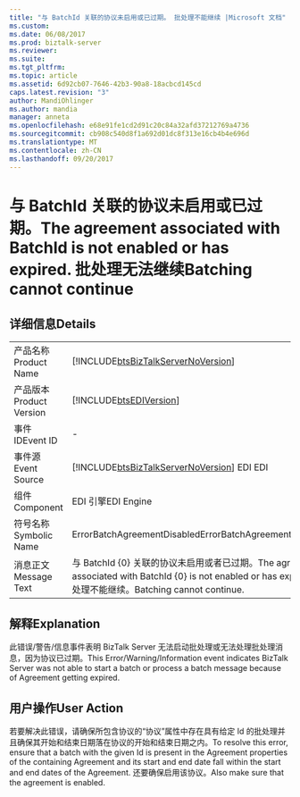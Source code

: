 ```yaml
---
title: "与 BatchId 关联的协议未启用或已过期。 批处理不能继续 |Microsoft 文档"
ms.custom: 
ms.date: 06/08/2017
ms.prod: biztalk-server
ms.reviewer: 
ms.suite: 
ms.tgt_pltfrm: 
ms.topic: article
ms.assetid: 6d92cb07-7646-42b3-90a8-18acbcd145cd
caps.latest.revision: "3"
author: MandiOhlinger
ms.author: mandia
manager: anneta
ms.openlocfilehash: e68e91fe1cd2d91c20c84a32afd37212769a4736
ms.sourcegitcommit: cb908c540d8f1a692d01dc8f313e16cb4b4e696d
ms.translationtype: MT
ms.contentlocale: zh-CN
ms.lasthandoff: 09/20/2017
---
```

# <a name="the-agreement-associated-with-batchid-is-not-enabled-or-has-expired-batching-cannot-continue"></a><span data-ttu-id="466a9-103">与 BatchId 关联的协议未启用或已过期。</span><span class="sxs-lookup"><span data-stu-id="466a9-103">The agreement associated with BatchId is not enabled or has expired.</span></span> <span data-ttu-id="466a9-104">批处理无法继续</span><span class="sxs-lookup"><span data-stu-id="466a9-104">Batching cannot continue</span></span>
## <a name="details"></a><span data-ttu-id="466a9-105">详细信息</span><span class="sxs-lookup"><span data-stu-id="466a9-105">Details</span></span>  
  
|||  
|-|-|  
|<span data-ttu-id="466a9-106">产品名称</span><span class="sxs-lookup"><span data-stu-id="466a9-106">Product Name</span></span>|[!INCLUDE[btsBizTalkServerNoVersion](../includes/btsbiztalkservernoversion-md.md)]|  
|<span data-ttu-id="466a9-107">产品版本</span><span class="sxs-lookup"><span data-stu-id="466a9-107">Product Version</span></span>|[!INCLUDE[btsEDIVersion](../includes/btsediversion-md.md)]|  
|<span data-ttu-id="466a9-108">事件 ID</span><span class="sxs-lookup"><span data-stu-id="466a9-108">Event ID</span></span>|-|  
|<span data-ttu-id="466a9-109">事件源</span><span class="sxs-lookup"><span data-stu-id="466a9-109">Event Source</span></span>|[!INCLUDE[btsBizTalkServerNoVersion](../includes/btsbiztalkservernoversion-md.md)]<span data-ttu-id="466a9-110"> EDI</span><span class="sxs-lookup"><span data-stu-id="466a9-110"> EDI</span></span>|  
|<span data-ttu-id="466a9-111">组件</span><span class="sxs-lookup"><span data-stu-id="466a9-111">Component</span></span>|<span data-ttu-id="466a9-112">EDI 引擎</span><span class="sxs-lookup"><span data-stu-id="466a9-112">EDI Engine</span></span>|  
|<span data-ttu-id="466a9-113">符号名称</span><span class="sxs-lookup"><span data-stu-id="466a9-113">Symbolic Name</span></span>|<span data-ttu-id="466a9-114">ErrorBatchAgreementDisabled</span><span class="sxs-lookup"><span data-stu-id="466a9-114">ErrorBatchAgreementDisabled</span></span>|  
|<span data-ttu-id="466a9-115">消息正文</span><span class="sxs-lookup"><span data-stu-id="466a9-115">Message Text</span></span>|<span data-ttu-id="466a9-116">与 BatchId {0} 关联的协议未启用或者已过期。</span><span class="sxs-lookup"><span data-stu-id="466a9-116">The agreement associated with BatchId {0} is not enabled or has expired.</span></span> <span data-ttu-id="466a9-117">批处理不能继续。</span><span class="sxs-lookup"><span data-stu-id="466a9-117">Batching cannot continue.</span></span>|  
  
## <a name="explanation"></a><span data-ttu-id="466a9-118">解释</span><span class="sxs-lookup"><span data-stu-id="466a9-118">Explanation</span></span>  
 <span data-ttu-id="466a9-119">此错误/警告/信息事件表明 BizTalk Server 无法启动批处理或无法处理批处理消息，因为协议已过期。</span><span class="sxs-lookup"><span data-stu-id="466a9-119">This Error/Warning/Information event indicates BizTalk Server was not able to start a batch or process a batch message because of Agreement getting expired.</span></span>  
  
## <a name="user-action"></a><span data-ttu-id="466a9-120">用户操作</span><span class="sxs-lookup"><span data-stu-id="466a9-120">User Action</span></span>  
 <span data-ttu-id="466a9-121">若要解决此错误，请确保所包含协议的“协议”属性中存在具有给定 Id 的批处理并且确保其开始和结束日期落在协议的开始和结束日期之内。</span><span class="sxs-lookup"><span data-stu-id="466a9-121">To resolve this error, ensure that a batch with the given Id is present in the Agreement properties of the containing Agreement and its start and end date fall within the start and end dates of the Agreement.</span></span> <span data-ttu-id="466a9-122">还要确保启用该协议。</span><span class="sxs-lookup"><span data-stu-id="466a9-122">Also make sure that the agreement is enabled.</span></span>